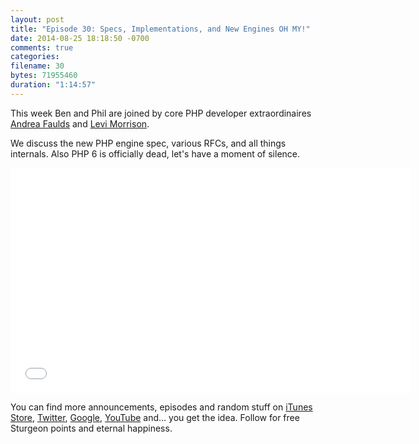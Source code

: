 ```yaml
---
layout: post
title: "Episode 30: Specs, Implementations, and New Engines OH MY!"
date: 2014-08-25 18:18:50 -0700
comments: true
categories:
filename: 30
bytes: 71955460
duration: "1:14:57"
---
```


This week Ben and Phil are joined by core PHP developer extraordinaires [Andrea Faulds] and [Levi Morrison].

We discuss the new PHP engine spec, various RFCs, and all things internals.  Also PHP 6 is officially dead, let's have a moment of silence.

[Andrea Faulds]: https://twitter.com/AndreaFaulds
[Levi Morrison]: https://twitter.com/morrisonlevi

<iframe width="640" height="360" src="//www.youtube.com/embed/qxvVEdpmTt8" frameborder="0" allowfullscreen></iframe>

You can find more announcements, episodes and random stuff on [iTunes Store](https://itunes.apple.com/us/podcast/php-town-hall/id585240066?mt=2), [Twitter](https://twitter.com/phptownhall), [Google](https://plus.google.com/b/114546315704097272137/+Phptownhall), [YouTube](https://www.youtube.com/channel/UCepVwe7RrxE7Zv3kytUfcKw) and... you get the idea. Follow for free Sturgeon points and eternal happiness.